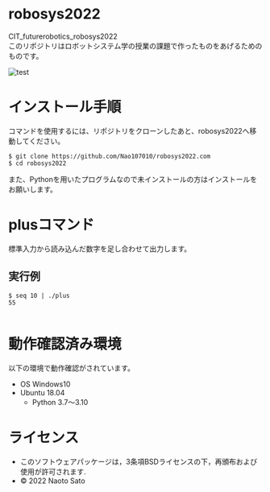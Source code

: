 # robosys2022

CIT_futurerobotics_robosys2022  
このリポジトリはロボットシステム学の授業の課題で作ったものをあげるためのものです。

![test](https://github.com/Nao107010/robosys2022/actions/workflows/test.yml/badge.svg)

# インストール手順
コマンドを使用するには、リポジトリをクローンしたあと、robosys2022へ移動してください。

```
$ git clone https://github.com/Nao107010/robosys2022.com
$ cd robosys2022
```

また、Pythonを用いたプログラムなので未インストールの方はインストールをお願いします。

# plusコマンド

標準入力から読み込んだ数字を足し合わせて出力します。

## 実行例
```
$ seq 10 | ./plus
55


```

# 動作確認済み環境
以下の環境で動作確認がされています。
* OS Windows10
* Ubuntu 18.04
  * Python 3.7～3.10 

# ライセンス
* このソフトウェアパッケージは，3条項BSDライセンスの下，再頒布および使用が許可されます.
* © 2022 Naoto Sato

